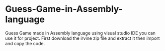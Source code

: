 # Guess-Game-in-Assembly-language
Guess Game made in Assembly language using visual studio IDE you can use it for project.
First download the irvine zip file and extract it then import and copy the code.
